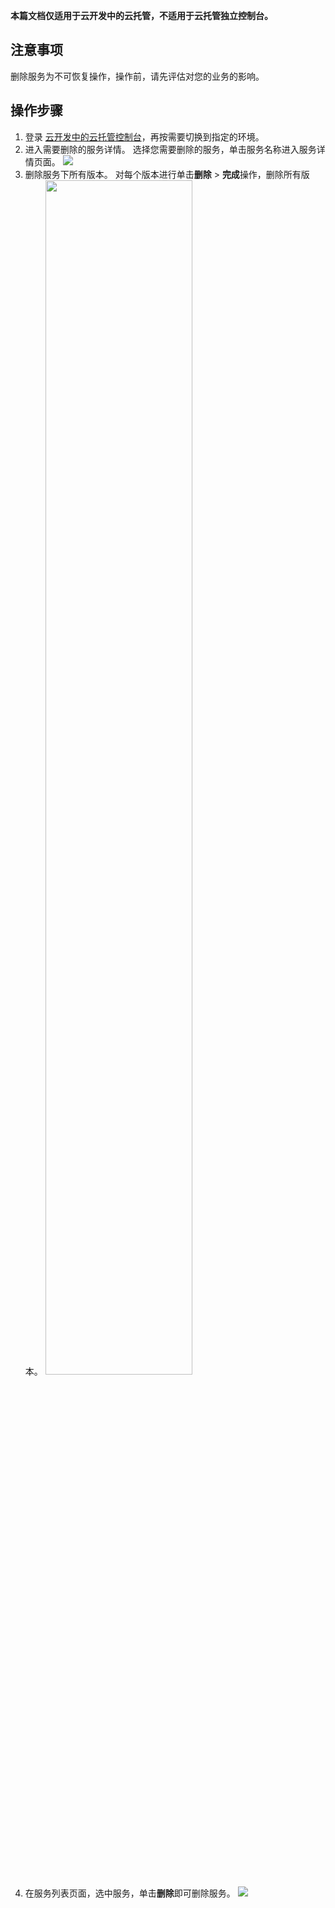 **本篇文档仅适用于云开发中的云托管，不适用于云托管独立控制台。**

## 注意事项
删除服务为不可恢复操作，操作前，请先评估对您的业务的影响。

## 操作步骤

1. 登录 [云开发中的云托管控制台](https://console.cloud.tencent.com/tcb/service)，再按需要切换到指定的环境。
2. 进入需要删除的服务详情。
   选择您需要删除的服务，单击服务名称进入服务详情页面。
   ![](https://main.qcloudimg.com/raw/0549eee11a609f62ef5a95f77e6d969b.png)
3. 删除服务下所有版本。
   对每个版本进行单击**删除** > **完成**操作，删除所有版本。
   <img src="https://main.qcloudimg.com/raw/e8f87ddc39450ab7eaee652a8cb48741.png" width="70%"></img>
4. 在服务列表页面，选中服务，单击**删除**即可删除服务。
   ![](https://main.qcloudimg.com/raw/0549eee11a609f62ef5a95f77e6d969b.png)



